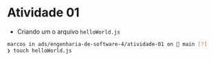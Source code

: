 # Atividade 01

- Criando um o arquivo `helloWorld.js`
```bash
marcos in ads/engenharia-de-software-4/atividade-01 on  main [?] 
❯ touch helloWorld.js
```